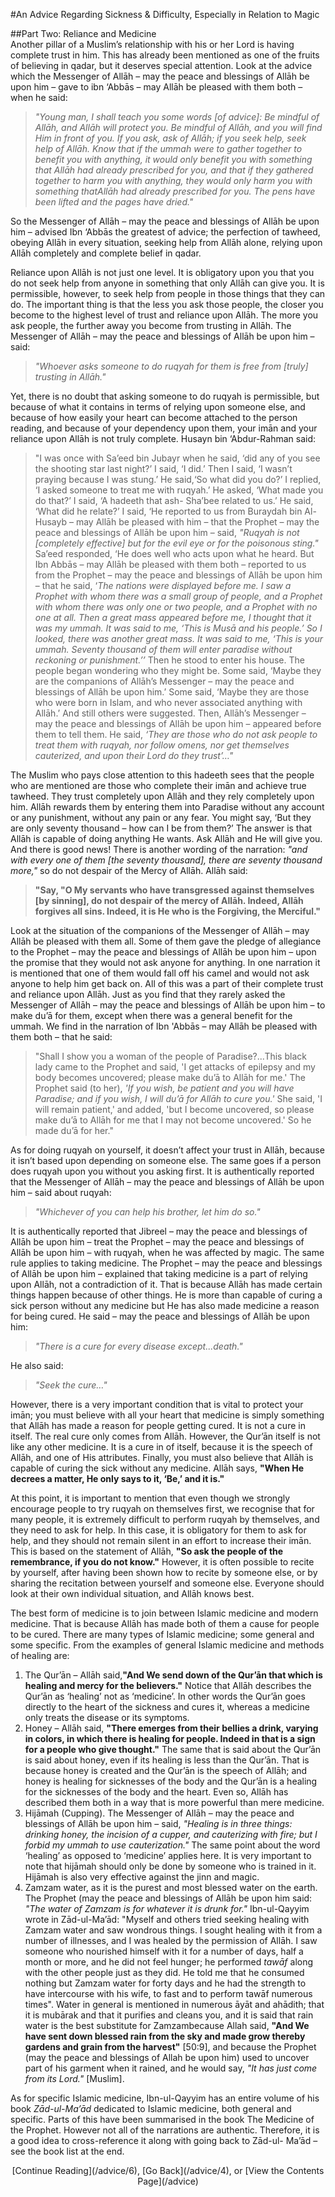 [title: Advice Part Five: Reliance and Medicine - muhammadtim.com]:/
[menu-locgroup: advice]:/
[path: /advice/5]:/
[alias: /articles/advice/5]:/

#An Advice Regarding Sickness & Difficulty, Especially in Relation to Magic

##Part Two: Reliance and Medicine
<br/>
Another pillar of a Muslim’s relationship with his or her Lord is having complete trust in him. This has already been mentioned as one of the fruits of believing in qadar, but it deserves special attention. Look at the advice which the Messenger of Allāh – may the peace and blessings of Allāh be upon him – gave to ibn ‘Abbās – may Allāh be pleased with them both – when he said:
>*"Young man, I shall teach you some words [of advice]: Be mindful of Allāh, and Allāh will protect you. Be mindful of Allāh, and you will find Him in front of you. If you ask, ask of Allāh; if you seek help, seek help of Allāh. Know that if the ummah were to gather together to benefit you with anything, it would only benefit you with something that Allāh had already prescribed for you, and that if they gathered together to harm you with anything, they would only harm you with something thatAllāh had already prescribed for you. The pens have been lifted and the pages have dried."*
So the Messenger of Allāh – may the peace and blessings of Allāh be upon him – advised Ibn ‘Abbās the greatest of advice; the perfection of tawheed, obeying Allāh in every situation, seeking help from Allāh alone, relying upon Allāh completely and complete belief in qadar.
Reliance upon Allāh is not just one level. It is obligatory upon you that you do not seek help from anyone in something that only Allāh can give you. It is permissible, however, to seek help from people in those things that they can do. The important thing is that the less you ask those people, the closer you become to the highest level of trust and reliance upon Allāh. The more you ask people, the further away you become from trusting in Allāh. The Messenger of Allāh – may the peace and blessings of Allāh be upon him – said:
>*"Whoever asks someone to do ruqyah for them is free from [truly] trusting in Allāh."* 
Yet, there is no doubt that asking someone to do ruqyah is permissible, but because of what it contains in terms of relying upon someone else, and because of how easily your heart can become attached to the person reading, and because of your dependency upon them, your imān and your reliance upon Allāh is not truly complete. Husayn bin ‘Abdur-Rahman said:
>"I was once with Sa’eed bin Jubayr when he said, ‘did any of you see the shooting star last night?’ I said, ‘I did.’ Then I said, ‘I wasn’t praying because I was stung.’ He said,‘So what did you do?’ I replied, ‘I asked someone to treat me with ruqyah.’ He asked, ‘What made you do that?’ I said, ‘A hadeeth that ash-
Sha’bee related to us.’ He said, ‘What did he relate?’ I said, ‘He reported to us from Buraydah bin Al-Husayb – may Allāh be pleased with him – that the Prophet – may the peace and blessings of Allāh be upon him – said, *"Ruqyah is not [completely effective] but for the evil eye or for the poisonous sting."* Sa’eed responded, ‘He does well who acts upon what he heard. But Ibn Abbās – may Allāh be pleased with them both – reported to us from the Prophet – may the peace and blessings of Allāh be upon him – that he said, ‘*The nations were displayed before me. I saw a Prophet with whom there was a small group of people, and a Prophet with whom there was only one or two people, and a Prophet with no one at all. Then a great mass appeared before me, I thought that it was my ummah. It was said to me, ‘This is Musā and his people.’ So I looked, there was another great mass. It was said to me, ‘This is your ummah. Seventy thousand of them will enter paradise without reckoning or punishment.’’* Then he stood to enter his house. The people began wondering who they might be. Some said, ‘Maybe they are the companions of Allāh’s Messenger – may the peace and blessings of Allāh be upon him.’ Some said, ‘Maybe they are those who were born in Islam, and who never associated anything with Allāh.’ And still others were suggested. Then, Allāh’s Messenger – may the peace and blessings of Allāh be upon him – appeared before them to tell them. He said, *‘They are those who do not ask people to treat them with ruqyah, nor follow omens, nor get themselves cauterized, and upon their Lord do they trust’…"*
The Muslim who pays close attention to this hadeeth sees that the people who are mentioned are those who complete their imān and achieve true tawheed. They trust completely upon Allāh and they rely completely upon him. Allāh rewards them by entering them into Paradise without any account or any punishment, without any pain or any fear. You might say, ‘But they are only seventy thousand – how can I be from them?’ The answer is that Allāh is capable of doing anything He wants. Ask Allāh and He will give you. And there is good news! There is another wording of the narration: *"and with every one of them [the seventy thousand], there are seventy thousand more,"* so do not despair of the Mercy of Allāh. Allāh said: 
>**"Say, "O My servants who have transgressed against themselves [by sinning], do not despair of the mercy of Allāh. Indeed, Allāh forgives all sins. Indeed, it is He who is the Forgiving, the Merciful."**
Look at the situation of the companions of the Messenger of Allāh – may Allāh be pleased with them all. Some of them gave the pledge of allegiance to the Prophet – may the peace and blessings of Allāh be upon him – upon the promise that they would not ask anyone for anything. In one narration it is mentioned that one of them would fall off his camel and would not ask anyone to help him get back on. All of this was a part of their complete trust and reliance upon Allāh. Just as you find that they rarely asked the Messenger of Allāh – may the peace and blessings of Allāh be upon him – to make du’ā for them, except when there was a general benefit for the ummah. We find in the narration of Ibn 'Abbās – may Allāh be pleased with them both – that he said:>"Shall I show you a woman of the people of Paradise?...This black lady came to the Prophet and said, 'I get attacks of epilepsy and my body becomes uncovered; please make du’ā to Allāh for me.' The Prophet said (to her), *'If you wish, be patient and you will have Paradise; and if you wish, I will du’ā for Allāh to cure you.'* She said, 'I will remain patient,' and added, 'but I become uncovered, so please make du’ā to Allāh for me that I may not become uncovered.' So he made du’ā for her."

As for doing ruqyah on yourself, it doesn’t affect your trust in Allāh, because it isn’t based upon depending on someone else. The same goes if a person does ruqyah upon you without you asking first. It is authentically reported that the Messenger of Allāh – may the peace and blessings of Allāh be upon him – said about ruqyah:

>*"Whichever of you can help his brother, let him do so."* 

It is authentically reported that Jibreel – may the peace and blessings of Allāh be upon him – treat the Prophet – may the peace and blessings of Allāh be upon him – with ruqyah, when he was affected by magic. The same rule applies to taking medicine. The Prophet – may the peace and blessings of Allāh be upon him – explained that taking medicine is a part of relying upon Allāh, not a contradiction of it. That is because Allāh has made certain things happen because of other things. He is more than capable of curing a sick person without any medicine but He has also made medicine a reason for being cured. He said – may the peace and blessings of Allāh be upon him:

>*"There is a cure for every disease except...death."* 

He also said:

>*"Seek the cure…"* 

However, there is a very important condition that is vital to protect your imān; you must believe with all your heart that medicine is simply something that Allāh has made a reason for people getting cured. It is not a cure in itself. The real cure only comes from Allāh. However, the Qur’ān itself is not like any other medicine. It is a cure in of itself, because it is the speech of Allāh, and one of His attributes. Finally, you must also believe that Allāh is capable of curing the sick without any medicine. Allāh says, **"When He decrees a matter, He only says to it, ‘Be,’ and it is."**
At this point, it is important to mention that even though we strongly encourage people to try ruqyah on themselves first, we recognise that for many people, it is extremely difficult to perform ruqyah by themselves, and they need to ask for help. In this case, it is obligatory for them to ask for help, and they should not remain silent in an effort to increase their imān. This is based on the statement of Allāh, **"So ask the people of the remembrance, if you do not know."** However, it is often possible to recite by yourself, after having been shown how to recite by someone else, or by sharing the recitation between yourself and someone else. Everyone should look at their own individual situation, and Allāh knows best.
The best form of medicine is to join between Islamic medicine and modern medicine. That is because Allāh has made both of them a cause for people to be cured. There are many types of Islamic medicine; some general and some specific. From the examples of general Islamic medicine and methods of healing are:
1. The Qur’ān – Allāh said,**"And We send down of the Qur’ān that which is healing and mercy for the believers."** Notice that Allāh describes the Qur’ān as ‘healing’ not as ‘medicine’. In other words the Qur’ān goes directly to the heart of the sickness and cures it, whereas a medicine only treats the disease or its symptoms.2. Honey – Allāh said, **"There emerges from their bellies a drink, varying in colors, in which there is healing for people. Indeed in that is a sign for a people who give thought."** The same that is said about the Qur’ān is said about honey, even if its healing is less than the Qur’ān. That is because honey is created and the Qur’ān is the speech of Allāh; and honey is healing for sicknesses of the body and the Qur’ān is a healing for the sicknesses of the body and the heart. Even so, Allāh has described them both in a way that is more powerful than mere medicine.3. Hijāmah (Cupping). The Messenger of Allāh – may the peace and blessings of Allāh be upon him – said, *"Healing is in three things: drinking honey, the incision of a cupper, and cauterizing with fire; but I forbid my ummah to use cauterization."* The same point about the word ‘healing’ as opposed to ‘medicine’ applies here. It is very important to note that hijāmah should only be done by someone who is trained in it.  Hijāmah is also very effective against the jinn and magic.4. Zamzam water, as it is the purest and most blessed water on the earth. The Prophet (may the peace and blessings of Allāh be upon him said: *"The water of Zamzam is for whatever it is drunk for."* Ibn-ul-Qayyim wrote in Zād-ul-Ma’ād: "Myself and others tried seeking healing with Zamzam water and saw wondrous things. I sought healing with it from a number of illnesses, and I was healed by the permission of Allāh. I saw someone who nourished himself with it for a number of days, half a month or more, and he did not feel hunger; he performed *tawāf* along with the other people just as they did. He told me that he consumed nothing but Zamzam water for forty days and he had the strength to have intercourse with his wife, to fast and to perform tawāf numerous times". Water in general is mentioned in numerous āyāt and ahādith; that it is mubārak and that it purifies and cleans you, and it is said that rain water is the best substitute for Zamzambecause Allah said, **"And We have sent down blessed rain from the sky and made grow thereby gardens and grain from the harvest"** [50:9], and because the Prophet (may the peace and blessings of Allah be upon him) used to uncover part of his garment when it rained, and he would say, *"It has just come from its Lord."* [Muslim].
As for specific Islamic medicine, Ibn-ul-Qayyim has an entire volume of his book *Zād-ul-Ma’ād* dedicated to Islamic medicine, both general and specific. Parts of this have been summarised in the book The Medicine of the Prophet. However not all of the narrations are authentic. Therefore, it is a good idea to cross-reference it along with going back to Zād-ul- Ma’ād – see the book list at the end.
<p style="text-align:center">[Continue Reading](/advice/6), [Go Back](/advice/4), or [View the Contents Page](/advice)
